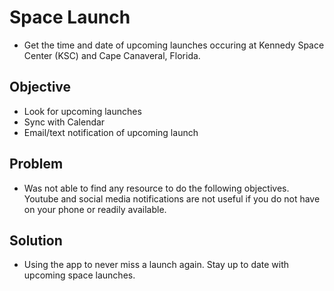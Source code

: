 # Space Launch 
- Get the time and date of upcoming launches occuring at Kennedy Space Center (KSC) and Cape Canaveral, Florida. 

## Objective
- Look for upcoming launches
- Sync with Calendar 
- Email/text notification of upcoming launch
  
## Problem
- Was not able to find any resource to do the following objectives. Youtube and social media notifications are not useful if you do not have on your phone or readily available.

## Solution 
- Using the app to never miss a launch again. Stay up to date with upcoming space launches.